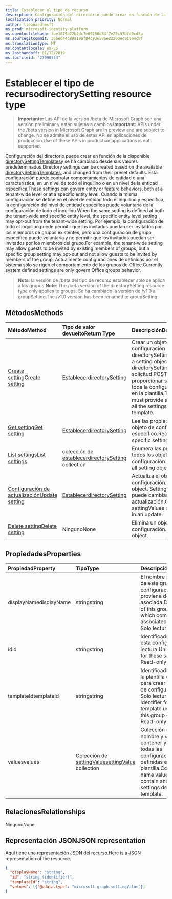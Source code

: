 ```yaml
---
title: Establecer el tipo de recurso
description: Configuración del directorio puede crear en función de la directorySettingTemplates disponibles y se ha cambiado desde sus valores predeterminados. Esta configuración puede controlar comportamientos de entidad o una característica, en un nivel de todo el inquilino o en un nivel de la entidad específica. Cuando la misma configuración se define en el nivel de entidad todo el inquilino y específica, la configuración del nivel de entidad específica puede voluntaria de la configuración de todo el inquilino.  Por ejemplo, la configuración de todo el inquilino puede permitir que los invitados puedan ser invitados por los miembros de grupos existentes, pero una configuración de grupo específico puede voluntaria y no permitir que los invitados puedan ser invitados por los miembros del grupo. Actualmente configuraciones de definidas por el sistema sólo se rigen el comportamiento de los grupos de Office.
localization_priority: Normal
author: lleonard-msft
ms.prod: microsoft-identity-platform
ms.openlocfilehash: fbe1879a22b2dc7e69258d34f7e25c37bfd0cd5a
ms.sourcegitcommit: 36be044c89a19af84c93e586e22200ec919e4c9f
ms.translationtype: MT
ms.contentlocale: es-ES
ms.lasthandoff: 01/12/2019
ms.locfileid: "27990554"
---
```

# <a name="directorysetting-resource-type"></a><span data-ttu-id="65d24-107">Establecer el tipo de recurso</span><span class="sxs-lookup"><span data-stu-id="65d24-107">directorySetting resource type</span></span>

> <span data-ttu-id="65d24-108">**Importante:** Las API de la versión /beta de Microsoft Graph son una versión preliminar y están sujetas a cambios.</span><span class="sxs-lookup"><span data-stu-id="65d24-108">**Important:** APIs under the /beta version in Microsoft Graph are in preview and are subject to change.</span></span> <span data-ttu-id="65d24-109">No se admite el uso de estas API en aplicaciones de producción.</span><span class="sxs-lookup"><span data-stu-id="65d24-109">Use of these APIs in production applications is not supported.</span></span>

<span data-ttu-id="65d24-110">Configuración del directorio puede crear en función de la disponible [directorySettingTemplates](directorysettingtemplate.md)y se ha cambiado desde sus valores predeterminados.</span><span class="sxs-lookup"><span data-stu-id="65d24-110">Directory settings can be created based on the available [directorySettingTemplates](directorysettingtemplate.md), and changed from their preset defaults.</span></span> <span data-ttu-id="65d24-111">Esta configuración puede controlar comportamientos de entidad o una característica, en un nivel de todo el inquilino o en un nivel de la entidad específica.</span><span class="sxs-lookup"><span data-stu-id="65d24-111">These settings can govern entity or feature behaviors, both at a tenant-wide level or at a specific entity level.</span></span> <span data-ttu-id="65d24-112">Cuando la misma configuración se define en el nivel de entidad todo el inquilino y específica, la configuración del nivel de entidad específica puede voluntaria de la configuración de todo el inquilino.</span><span class="sxs-lookup"><span data-stu-id="65d24-112">When the same setting is defined at both the tenant-wide and specific entity level, the specific entity level setting may opt-out from the tenant-wide setting.</span></span>  <span data-ttu-id="65d24-113">Por ejemplo, la configuración de todo el inquilino puede permitir que los invitados puedan ser invitados por los miembros de grupos existentes, pero una configuración de grupo específico puede voluntaria y no permitir que los invitados puedan ser invitados por los miembros del grupo.</span><span class="sxs-lookup"><span data-stu-id="65d24-113">For example, the tenant-wide setting may allow guests to be invited by existing members of groups, but a specific group setting may opt-out and not allow guests to be invited by members of the group.</span></span> <span data-ttu-id="65d24-114">Actualmente configuraciones de definidas por el sistema sólo se rigen el comportamiento de los grupos de Office.</span><span class="sxs-lookup"><span data-stu-id="65d24-114">Currently system defined settings are only govern Office groups behavior.</span></span>

> <span data-ttu-id="65d24-115">**Nota**: la versión de /beta del tipo de recurso establecer solo se aplica a los grupos.</span><span class="sxs-lookup"><span data-stu-id="65d24-115">**Note**: The /beta version of the directorySetting resource type only applies to groups.</span></span> <span data-ttu-id="65d24-116">Se ha cambiado la versión de /v1.0 a groupSetting.</span><span class="sxs-lookup"><span data-stu-id="65d24-116">The /v1.0 version has been renamed to groupSetting.</span></span>

## <a name="methods"></a><span data-ttu-id="65d24-117">Métodos</span><span class="sxs-lookup"><span data-stu-id="65d24-117">Methods</span></span>

| <span data-ttu-id="65d24-118">Método</span><span class="sxs-lookup"><span data-stu-id="65d24-118">Method</span></span>           | <span data-ttu-id="65d24-119">Tipo de valor devuelto</span><span class="sxs-lookup"><span data-stu-id="65d24-119">Return Type</span></span>    |<span data-ttu-id="65d24-120">Descripción</span><span class="sxs-lookup"><span data-stu-id="65d24-120">Description</span></span>|
|:---------------|:--------|:----------|
|[<span data-ttu-id="65d24-121">Create setting</span><span class="sxs-lookup"><span data-stu-id="65d24-121">Create setting</span></span>](../api/directorysetting-post-settings.md) | [<span data-ttu-id="65d24-122">Establecer</span><span class="sxs-lookup"><span data-stu-id="65d24-122">directorySetting</span></span>](directorysetting.md) |<span data-ttu-id="65d24-123">Crear un objeto de configuración basado en un directorySettingTemplate.</span><span class="sxs-lookup"><span data-stu-id="65d24-123">Create a setting object based on a directorySettingTemplate.</span></span> <span data-ttu-id="65d24-124">La solicitud POST debe proporcionar settingValues para toda la configuración definida en la plantilla.</span><span class="sxs-lookup"><span data-stu-id="65d24-124">The POST request must provide settingValues for all the settings defined in the template.</span></span>|
|[<span data-ttu-id="65d24-125">Get setting</span><span class="sxs-lookup"><span data-stu-id="65d24-125">Get setting</span></span>](../api/directorysetting-get.md) | [<span data-ttu-id="65d24-126">Establecer</span><span class="sxs-lookup"><span data-stu-id="65d24-126">directorySetting</span></span>](directorysetting.md) |<span data-ttu-id="65d24-127">Lee las propiedades de un objeto de configuración específico.</span><span class="sxs-lookup"><span data-stu-id="65d24-127">Read properties of a specific setting object.</span></span>|
|[<span data-ttu-id="65d24-128">List settings</span><span class="sxs-lookup"><span data-stu-id="65d24-128">List settings</span></span>](../api/directorysetting-list.md) | <span data-ttu-id="65d24-129">colección de [establecer](directorysetting.md)</span><span class="sxs-lookup"><span data-stu-id="65d24-129">[directorySetting](directorysetting.md) collection</span></span> |<span data-ttu-id="65d24-130">Enumera las propiedades de todos los objetos de configuración.</span><span class="sxs-lookup"><span data-stu-id="65d24-130">List properties of all setting objects.</span></span>|
|[<span data-ttu-id="65d24-131">Configuración de actualización</span><span class="sxs-lookup"><span data-stu-id="65d24-131">Update setting</span></span>](../api/directorysetting-update.md) | [<span data-ttu-id="65d24-132">Establecer</span><span class="sxs-lookup"><span data-stu-id="65d24-132">directorySetting</span></span>](directorysetting.md)  |<span data-ttu-id="65d24-133">Actualiza el objeto de configuración.</span><span class="sxs-lookup"><span data-stu-id="65d24-133">Update a setting object.</span></span> <span data-ttu-id="65d24-134">SettingValues sólo se puede cambiar en una actualización.</span><span class="sxs-lookup"><span data-stu-id="65d24-134">Only settingValues can be changed in an update.</span></span>|
|[<span data-ttu-id="65d24-135">Delete setting</span><span class="sxs-lookup"><span data-stu-id="65d24-135">Delete setting</span></span>](../api/directorysetting-delete.md) | <span data-ttu-id="65d24-136">Ninguno</span><span class="sxs-lookup"><span data-stu-id="65d24-136">None</span></span> |<span data-ttu-id="65d24-137">Elimina un objeto de configuración.</span><span class="sxs-lookup"><span data-stu-id="65d24-137">Delete a setting object.</span></span> |

## <a name="properties"></a><span data-ttu-id="65d24-138">Propiedades</span><span class="sxs-lookup"><span data-stu-id="65d24-138">Properties</span></span>
| <span data-ttu-id="65d24-139">Propiedad</span><span class="sxs-lookup"><span data-stu-id="65d24-139">Property</span></span>     | <span data-ttu-id="65d24-140">Tipo</span><span class="sxs-lookup"><span data-stu-id="65d24-140">Type</span></span>   |<span data-ttu-id="65d24-141">Descripción</span><span class="sxs-lookup"><span data-stu-id="65d24-141">Description</span></span>|
|:---------------|:--------|:----------|
|<span data-ttu-id="65d24-142">displayName</span><span class="sxs-lookup"><span data-stu-id="65d24-142">displayName</span></span>|<span data-ttu-id="65d24-143">string</span><span class="sxs-lookup"><span data-stu-id="65d24-143">string</span></span>|<span data-ttu-id="65d24-144">El nombre para mostrar de este grupo de configuraciones, que proviene de la plantilla asociada.</span><span class="sxs-lookup"><span data-stu-id="65d24-144">Display name of this group of settings, which comes from the associated template.</span></span> <span data-ttu-id="65d24-145">Solo lectura.</span><span class="sxs-lookup"><span data-stu-id="65d24-145">Read-only.</span></span>|
|<span data-ttu-id="65d24-146">id</span><span class="sxs-lookup"><span data-stu-id="65d24-146">id</span></span>|<span data-ttu-id="65d24-147">string</span><span class="sxs-lookup"><span data-stu-id="65d24-147">string</span></span>| <span data-ttu-id="65d24-p108">Identificador único de esta configuración. Solo lectura.</span><span class="sxs-lookup"><span data-stu-id="65d24-p108">Unique identifier for these settings. Read-only.</span></span>|
|<span data-ttu-id="65d24-150">templateId</span><span class="sxs-lookup"><span data-stu-id="65d24-150">templateId</span></span>|<span data-ttu-id="65d24-151">string</span><span class="sxs-lookup"><span data-stu-id="65d24-151">string</span></span>| <span data-ttu-id="65d24-p109">Identificador único para la plantilla que se usa para crear este grupo de configuraciones. Solo lectura.</span><span class="sxs-lookup"><span data-stu-id="65d24-p109">Unique identifier for the template used to create this group of settings. Read-only.</span></span>|
|<span data-ttu-id="65d24-154">values</span><span class="sxs-lookup"><span data-stu-id="65d24-154">values</span></span>|<span data-ttu-id="65d24-155">Colección de [settingValue](settingvalue.md)</span><span class="sxs-lookup"><span data-stu-id="65d24-155">[settingValue](settingvalue.md) collection</span></span>| <span data-ttu-id="65d24-p110">Colección de pares de nombre y valor. Debe contener y establecer todas las configuraciones definidas en la plantilla.</span><span class="sxs-lookup"><span data-stu-id="65d24-p110">Collection of name value pairs. Must contain and set all the settings defined in the template.</span></span>|

## <a name="relationships"></a><span data-ttu-id="65d24-158">Relaciones</span><span class="sxs-lookup"><span data-stu-id="65d24-158">Relationships</span></span>
<span data-ttu-id="65d24-159">Ninguno</span><span class="sxs-lookup"><span data-stu-id="65d24-159">None</span></span>


## <a name="json-representation"></a><span data-ttu-id="65d24-160">Representación JSON</span><span class="sxs-lookup"><span data-stu-id="65d24-160">JSON representation</span></span>

<span data-ttu-id="65d24-161">Aquí tiene una representación JSON del recurso.</span><span class="sxs-lookup"><span data-stu-id="65d24-161">Here is a JSON representation of the resource.</span></span>

<!-- {
  "blockType": "resource",
  "optionalProperties": [

  ],
  "@odata.type": "microsoft.graph.directorySetting"
}-->

```json
{
  "displayName": "string",
  "id": "string (identifier)",
  "templateId": "string",
  "values": [{"@odata.type": "microsoft.graph.settingValue"}]
}

```

<!-- uuid: 8fcb5dbc-d5aa-4681-8e31-b001d5168d79
2015-10-25 14:57:30 UTC -->
<!-- {
  "type": "#page.annotation",
  "description": "directorySetting resource",
  "keywords": "",
  "section": "documentation",
  "tocPath": ""
}-->
